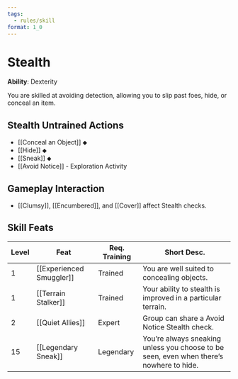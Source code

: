 ```yaml
---
tags:
  - rules/skill
format: 1_0
---
```

# Stealth

**Ability**: Dexterity

You are skilled at avoiding detection, allowing you to slip past foes, hide, or conceal an item.

## Stealth Untrained Actions

- [[Conceal an Object]] ⬥
- [[Hide]] ⬥
- [[Sneak]] ⬥
- [[Avoid Notice]] - Exploration Activity

## Gameplay Interaction

- [[Clumsy]], [[Encumbered]], and [[Cover]] affect Stealth checks.

## Skill Feats

| Level | Feat                     | Req. Training | Short Desc. |
| ----- | ------------------------ | ------------- | -----       |
| 1     | [[Experienced Smuggler]] | Trained       | You are well suited to concealing objects.                                              |
| 1     | [[Terrain Stalker]]      | Trained       | Your ability to stealth is improved in a particular terrain.    |
| 2     | [[Quiet Allies]]         | Expert        | Group can share a Avoid Notice Stealth check.                                           |
| 15    | [[Legendary Sneak]]      | Legendary     | You’re always sneaking unless you choose to be seen, even when there’s nowhere to hide. |

